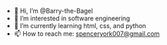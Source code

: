 - 👋 Hi, I’m @Barry-the-Bagel
- 👀 I’m interested in software engineering
- 🌱 I’m currently learning html, css, and python
- 📫 How to reach me: spenceryork007@gmail.com

<!---
Barry-the-Bagel/Barry-the-Bagel is a ✨ special ✨ repository because its `README.md` (this file) appears on your GitHub profile.
You can click the Preview link to take a look at your changes.
--->
